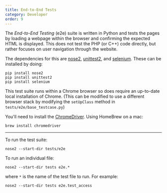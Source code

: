 ```yaml
---
title: End-to-End Tests
category: Developer
order: 9
---
```


The _End-to-End Testing_ (e2e) suite is written in Python and tests
the pages by loading a webpage within the browser and confirming the
expected HTML is displayed.  This does not test the PHP (or C++) code
directly, but rather focuses on user navigation through the website.

The dependencies for this are
[nose2](https://pypi.python.org/pypi/nose2),
[unittest2](https://pypi.python.org/pypi/unittest2), and
[selenium](https://pypi.python.org/pypi/selenium). These can be
installed by doing:

```
pip install nose2
pip install unittest2
pip install selenium
```

This test suite runs within a Chrome browser so does require an
up-to-date local installation of Chrome.  (This can be modified to use
a different browser stack by modifying the `setUpClass` method in
`tests/e2e/base_testcase.py`)

You'll need to install the
[ChromeDriver](https://sites.google.com/a/chromium.org/chromedriver/getting-started).
Using HomeBrew on a mac:

```
brew install chromedriver
```

---

To run the test suite:

```
nose2 --start-dir tests/e2e
```
  
To run an individual file:

```
nose2 --start-dir tests e2e.*
```

where `*` is the name of the test file to run. For example:

```
nose2 --start-dir tests e2e.test_access
```